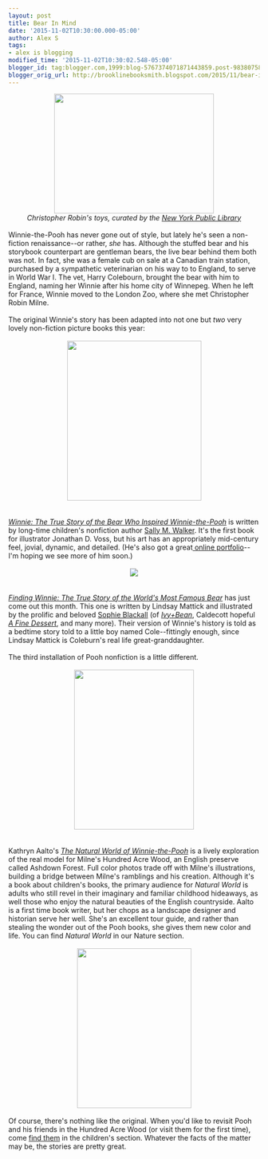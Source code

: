 ```yaml
---
layout: post
title: Bear In Mind
date: '2015-11-02T10:30:00.000-05:00'
author: Alex S
tags:
- alex is blogging
modified_time: '2015-11-02T10:30:02.548-05:00'
blogger_id: tag:blogger.com,1999:blog-5767374071871443859.post-983807589935165104
blogger_orig_url: http://brooklinebooksmith.blogspot.com/2015/11/bear-in-mind.html
---
```


<div class="separator" style="clear: both; text-align: center;"><a href="http://exhibitions.nypl.org/treasures/archive/files/1628604-_19ec40d783.jpg" imageanchor="1" style="margin-left: 1em; margin-right: 1em;"><img border="0" src="http://exhibitions.nypl.org/treasures/archive/files/1628604-_19ec40d783.jpg" height="240" width="320" /></a></div><div style="text-align: center;"><i>Christopher Robin's toys, curated by the <a href="http://exhibitions.nypl.org/treasures/items/show/28">New York Public Library</a></i></div><div style="text-align: center;"><br /></div><div style="text-align: left;">Winnie-the-Pooh has never gone out of style, but lately he's seen a non-fiction renaissance--or rather, <i>she</i>&nbsp;has. Although the stuffed bear and his storybook counterpart are gentleman bears, the live bear behind them both was not. In fact, she was a female cub on sale at a Canadian train station, purchased by a sympathetic veterinarian on his way to to England, to serve in World War I. The vet, Harry Colebourn, brought the bear with him to England, naming her Winnie after his home city of Winnepeg. When he left for France, Winnie moved to the London Zoo, where she met Christopher Robin Milne.</div><div style="text-align: left;"><br /></div><div style="text-align: left;">The original Winnie's story has been adapted into not one but <i>two</i>&nbsp;very lovely non-fiction picture books this year:</div><div style="text-align: left;"><br /></div><div class="separator" style="clear: both; text-align: center;"><a href="http://www.frugalmomeh.com/wp-content/uploads/2015/01/9780805097153.jpg" imageanchor="1" style="margin-left: 1em; margin-right: 1em;"><img border="0" src="http://www.frugalmomeh.com/wp-content/uploads/2015/01/9780805097153.jpg" height="320" width="269" /></a></div><div style="text-align: left;"><br /></div><div style="text-align: left;"><br /></div><div style="text-align: left;"><i><a href="http://www.brooklinebooksmith-shop.com/book/9780805097153">Winnie: The True Story of the Bear Who Inspired Winnie-the-Pooh</a> </i>is written by long-time children's nonfiction author <a href="http://www.brooklinebooksmith-shop.com/search/site/sally%2520m.%2520walker">Sally M. Walker</a>. It's the first book for illustrator Jonathan D. Voss, but his art has an appropriately mid-century feel, jovial, dynamic, and detailed. (He's also got a great<a href="http://www.jonathandvoss.com/the-art/"> online portfolio</a>--I'm hoping we see more of him soon.)</div><div style="text-align: left;"><br /></div><div class="separator" style="clear: both; text-align: center;"><a href="http://blogs.slj.com/afuse8production/files/2015/05/FindingWinnie-300x300.jpg" imageanchor="1" style="margin-left: 1em; margin-right: 1em;"><img border="0" src="http://blogs.slj.com/afuse8production/files/2015/05/FindingWinnie-300x300.jpg" /></a></div><div style="text-align: left;"><br /></div><div style="text-align: left;"><br /></div><div style="text-align: left;"><i><a href="http://www.brooklinebooksmith-shop.com/book/9780316324908">Finding Winnie: The True Story of the World's Most Famous Bear</a></i>&nbsp;has just come out this month. This one is written by Lindsay Mattick and illustrated by the prolific and beloved <a href="http://www.sophieblackall.com/">Sophie Blackall</a> (of <a href="http://www.brooklinebooksmith-shop.com/book/9780811849098"><i>Ivy+Bean</i></a>, Caldecott hopeful<a href="http://www.brooklinebooksmith-shop.com/book/9780375868320"> <i>A Fine Dessert</i></a>, and many more). Their version of Winnie's history is told as a bedtime story told to a little boy named Cole--fittingly enough, since Lindsay Mattick is Coleburn's real life great-granddaughter.</div><div style="text-align: left;"><br /></div><div style="text-align: left;">The third installation of Pooh nonfiction is a little different.</div><div style="text-align: left;"><br /></div><div class="separator" style="clear: both; text-align: center;"><a href="http://media.npr.org/assets/bakertaylor/covers/t/the-natural-world-of-winnie-the-pooh/9781604695991_vert-88eeb0990baaec2b890b5dcb58cf71263677c06c-s300-c85.jpg" imageanchor="1" style="margin-left: 1em; margin-right: 1em;"><img border="0" src="http://media.npr.org/assets/bakertaylor/covers/t/the-natural-world-of-winnie-the-pooh/9781604695991_vert-88eeb0990baaec2b890b5dcb58cf71263677c06c-s300-c85.jpg" height="320" width="240" /></a></div><div style="text-align: left;"><br /></div><div style="text-align: left;"><br /></div><div style="text-align: left;">Kathryn Aalto's <i><a href="http://www.brooklinebooksmith-shop.com/book/9781604695991">The Natural World of Winnie-the-Pooh</a></i>&nbsp;is a lively exploration of the real model for Milne's Hundred Acre Wood, an English preserve called Ashdown Forest. Full color photos trade off with Milne's illustrations, building a bridge between Milne's ramblings and his creation. Although it's a book about children's books, the primary audience for <i>Natural World</i> is adults who still revel in their imaginary and familiar childhood hideaways, as well those who enjoy the natural beauties of the English countryside. Aalto is a first time book writer, but her chops as a landscape designer and historian serve her well. She's an excellent tour guide, and rather than stealing the wonder out of the Pooh books, she gives them new color and life. You can find <i>Natural World&nbsp;</i>in our Nature section.</div><div style="text-align: left;"><br /></div><div class="separator" style="clear: both; text-align: center;"><a href="http://d.gr-assets.com/books/1348200401l/99111.jpg" imageanchor="1" style="margin-left: 1em; margin-right: 1em;"><img border="0" src="http://d.gr-assets.com/books/1348200401l/99111.jpg" height="320" width="229" /></a></div><div style="text-align: left;"><br /></div><div style="text-align: left;">Of course, there's nothing like the original. When you'd like to revisit Pooh and his friends in the Hundred Acre Wood (or visit them for the first time), come <a href="http://www.brooklinebooksmith-shop.com/book/9780525444473">find them</a> in the children's section. Whatever the facts of the matter may be, the stories are pretty great.</div>